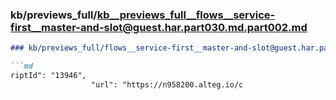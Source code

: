 ### kb/previews_full/kb__previews_full__flows__service-first__master-and-slot@guest.har.part030.md.part002.md

```md
### kb/previews_full/flows__service-first__master-and-slot@guest.har.part030.md (part 002)

```md
riptId": "13946",
                  "url": "https://n958200.alteg.io/c
```

```

```
